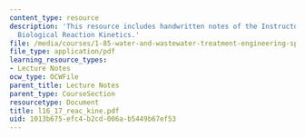 ```yaml
---
content_type: resource
description: 'This resource includes handwritten notes of the Instructor on the topic:
  Biological Reaction Kinetics.'
file: /media/courses/1-85-water-and-wastewater-treatment-engineering-spring-2006/1013b675efc4b2cd006ab5449b67ef53_l16_17_reac_kine.pdf
file_type: application/pdf
learning_resource_types:
- Lecture Notes
ocw_type: OCWFile
parent_title: Lecture Notes
parent_type: CourseSection
resourcetype: Document
title: l16_17_reac_kine.pdf
uid: 1013b675-efc4-b2cd-006a-b5449b67ef53
---
```

